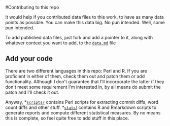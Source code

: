 #Contributing to this repo

It would help if you contributed data files to this work, to have as many data points as possible. You can make this data big. No pun intended. Well, some pun intended.

To add published data files, just fork and add a pointer to it, along with whatever context you want to add, to the [`data.md`](data.md) file

## Add your code

There are two different languages in this repo: Perl and R. If you are proficient in either of them, check them out and patch them or add functionality. Although I don't guarantee that I'll incorporate the latter if they don't meet some requirement I'm interested in, by all means do submit the patch and I'll check it out.

Anyway,
*[`scripts/`](scripts/) contains Perl scripts for extracting commit
diffs, word count diffs and other stuff.
*[`stats`/](stats/) contains R and Rmarkdown scripts to generate
reports and compute different statistical measures. By no means this
is complete, so feel quite free to add stuff in this place.
